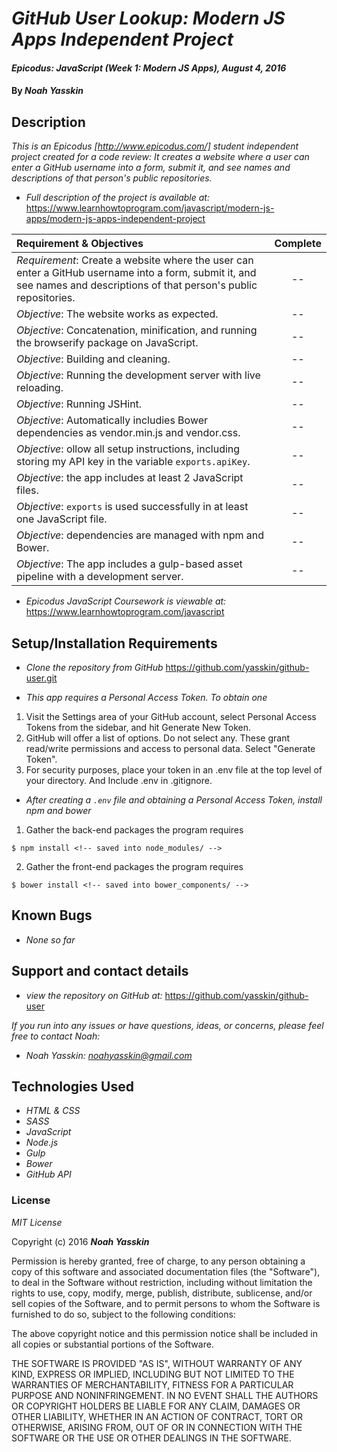 # _GitHub User Lookup: Modern JS Apps Independent Project_

#### _Epicodus: JavaScript (Week 1: Modern JS Apps), August 4, 2016_

#### By _**Noah Yasskin**_

## Description

_This is an Epicodus [http://www.epicodus.com/] student independent project created for a code review: It creates a website where a user can enter a GitHub username into a form, submit it, and see names and descriptions of that person's public repositories._

* _Full description of the project is available at:_
https://www.learnhowtoprogram.com/javascript/modern-js-apps/modern-js-apps-independent-project

Requirement & Objectives | Complete
:------------- | :-------------: |
*Requirement*: Create a website where the user can enter a GitHub username into a form, submit it, and see names and descriptions of that person's public repositories. | --
*Objective*: The website works as expected. | --
*Objective*: Concatenation, minification, and running the browserify package on JavaScript. | --
*Objective*: Building and cleaning. | --
*Objective*: Running the development server with live reloading. | --
*Objective*: Running JSHint. | --
*Objective*: Automatically includies Bower dependencies as vendor.min.js and vendor.css. | --
*Objective*: ollow all setup instructions, including storing my API key in the variable `exports.apiKey`. | --
*Objective*: the app includes at least 2 JavaScript files. | --
*Objective*: `exports` is used successfully in at least one JavaScript file. | --
*Objective*: dependencies are managed with npm and Bower. | --
*Objective*:  The app includes a gulp-based asset pipeline with a development server. | --

* _Epicodus JavaScript Coursework is viewable at:_
https://www.learnhowtoprogram.com/javascript

## Setup/Installation Requirements

* _Clone the repository from GitHub_
https://github.com/yasskin/github-user.git

* _This app requires a Personal Access Token. To obtain one_

1. Visit the Settings area of your GitHub account, select Personal Access Tokens from the sidebar, and hit Generate New Token.
2. GitHub will offer a list of options. Do not select any. These grant read/write permissions and access to personal data. Select "Generate Token".
3. For security purposes, place your token in an .env file at the top level of your directory. And Include .env in .gitignore.

* _After creating a `.env` file and obtaining a Personal Access Token, install npm and bower_


1. Gather the back-end packages the program requires
```
$ npm install <!-- saved into node_modules/ -->
```
2. Gather the front-end packages the program requires
```
$ bower install <!-- saved into bower_components/ -->
```


## Known Bugs

* _None so far_

## Support and contact details

* _view the repository on GitHub at:_
https://github.com/yasskin/github-user

_If you run into any issues or have questions, ideas, or concerns, please feel free to contact Noah:_

* _Noah Yasskin: <a href="mailto:noahyasskin@gmail.com">noahyasskin@gmail.com</a>_

## Technologies Used

* _HTML & CSS_
* _SASS_
* _JavaScript_
* _Node.js_
* _Gulp_
* _Bower_
* _GitHub API_

### License

*MIT License*

Copyright (c) 2016 **_Noah Yasskin_**

Permission is hereby granted, free of charge, to any person obtaining a copy of this software and associated documentation files (the "Software"), to deal in the Software without restriction, including without limitation the rights to use, copy, modify, merge, publish, distribute, sublicense, and/or sell copies of the Software, and to permit persons to whom the Software is furnished to do so, subject to the following conditions:

The above copyright notice and this permission notice shall be included in all copies or substantial portions of the Software.

THE SOFTWARE IS PROVIDED "AS IS", WITHOUT WARRANTY OF ANY KIND, EXPRESS OR IMPLIED, INCLUDING BUT NOT LIMITED TO THE WARRANTIES OF MERCHANTABILITY, FITNESS FOR A PARTICULAR PURPOSE AND NONINFRINGEMENT. IN NO EVENT SHALL THE AUTHORS OR COPYRIGHT HOLDERS BE LIABLE FOR ANY CLAIM, DAMAGES OR OTHER LIABILITY, WHETHER IN AN ACTION OF CONTRACT, TORT OR OTHERWISE, ARISING FROM, OUT OF OR IN CONNECTION WITH THE SOFTWARE OR THE USE OR OTHER DEALINGS IN THE SOFTWARE.
